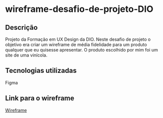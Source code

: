 # wireframe-desafio-de-projeto-DIO

## Descrição

Projeto da Formação em UX Design da DIO. Neste desafio de projeto o objetivo era criar um wireframe de média fidelidade para um produto qualquer que eu quisesse apresentar. O produto escolhido por mim foi um site de uma vinícola.

## Tecnologias utilizadas

Figma

## Link para o wireframe

[Wireframe](https://github.com/andarold/wireframe-desafio-de-projeto-DIO/blob/main/wireframe-site-de-vin%C3%ADcola-Aline-Niendicker-Darold.png)

